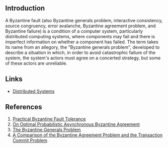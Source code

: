 ## Introduction

A Byzantine fault (also Byzantine generals problem, interactive consistency, source congruency, error avalanche, Byzantine agreement problem,
and Byzantine failure) is a condition of a computer system, particularly distributed computing systems,
where components may fail and there is imperfect information on whether a component has failed.
The term takes its name from an allegory, the "Byzantine generals problem", developed to describe a situation in which,
in order to avoid catastrophic failure of the system, the system's actors must agree on a concerted strategy, but some of these actors are unreliable.

## Links

- [Distributed Systems](/docs/CS/Distributed/Distributed_Systems.md)

## References

1. [Practical Byzantine Fault Tolerance](https://www.scs.stanford.edu/nyu/03sp/sched/bfs.pdf)
2. [On Optimal Probabilistic Asynchronous Byzantine Agreement](https://people.csail.mit.edu/silvio/Selected%20Scientific%20Papers/Distributed%20Computation/An%20Optimal%20Probabilistic%20Algorithm%20for%20Byzantine%20Agreement.pdf)
3. [The Byzantine Generals Problem](https://www.drdobbs.com/cpp/the-byzantine-generals-problem/206904396)
4. [A Comparison of the Byzantine Agreement Problem and the Transaction Commit Problem](http://jimgray.azurewebsites.net/papers/tandemtr88.6_comparisonofbyzantineagreementandtwophasecommit.pdf)